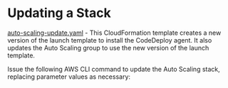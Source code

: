 # Updating a Stack

[auto-scaling-update.yaml](auto-scaling-update.yaml) - This CloudFormation template creates a new version of the launch template to install the CodeDeploy agent. It also updates the Auto Scaling group to use the new version of the launch template.

Issue the following AWS CLI command to update the Auto Scaling stack, replacing parameter values as necessary:

```aws cloudformation update-stack --stack-name auto-scaling-production --template-url https://s3.amazonaws.com/architecting-operational-excellence-aws/auto-scaling-update.yaml --parameters ParameterKey=VPCStackName,ParameterValue=vpc-production ParameterKey=KeyName,ParameterValue=your_keypair --capabilities CAPABILITY_NAMED_IAM
